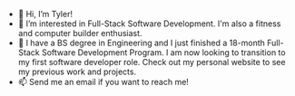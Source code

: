 - 👋 Hi, I’m Tyler!
- 👀 I’m interested in Full-Stack Software Development. I'm also a fitness and computer builder enthusiast.
- 🌱 I have a BS degree in Engineering and I just finished a 18-month Full-Stack Software Development Program. I am now looking to transition to my first software developer role. Check out my personal website to see my previous work and projects. 
- 📫 Send me an email if you want to reach me!

<!---
Tylerecodes/Tylerecodes is a ✨ special ✨ repository because its `README.md` (this file) appears on your GitHub profile.
You can click the Preview link to take a look at your changes.
--->
